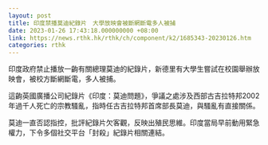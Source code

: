 ```yaml
---
layout: post
title: 印度禁播莫迪紀錄片　大學放映會被斷網斷電多人被捕
date: 2023-01-26 17:43:18.000000000 +08:00
link: https://news.rthk.hk/rthk/ch/component/k2/1685343-20230126.htm
categories: rthk
---
```


印度政府禁止播放一齣有關總理莫迪的紀錄片，新德里有大學生嘗試在校園舉辦放映會，被校方斷網斷電，多人被捕。

這齣英國廣播公司紀錄片《印度：莫迪問題》，爭議之處涉及西部古吉拉特邦2002年過千人死亡的宗教騷亂，指時任古吉拉特邦首席部長莫迪，與騷亂有直接關係。

莫迪一直否認指控，批評紀錄片欠客觀，反映出殖民思維。印度當局早前動用緊急權力，下令多個社交平台「封殺」紀錄片相關連結。
